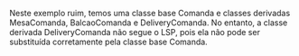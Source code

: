 Neste exemplo ruim, temos uma classe base Comanda e classes derivadas MesaComanda, BalcaoComanda e DeliveryComanda. No entanto, a classe derivada DeliveryComanda não segue o LSP, pois ela não pode ser substituída corretamente pela classe base Comanda.